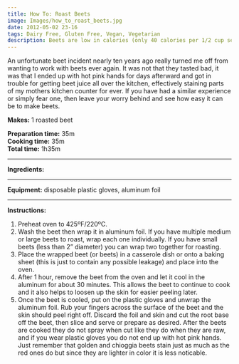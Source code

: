 ```yaml
---
title: How To: Roast Beets
image: Images/how_to_roast_beets.jpg
date: 2012-05-02 23-16
tags: Dairy Free, Gluten Free, Vegan, Vegetarian
description: Beets are low in calories (only 40 calories per 1/2 cup serving) have a decent amount of fiber and contain considerable amounts of iron, folate, manganese and potassium.
---
```

An unfortunate beet incident nearly ten years ago really turned me off from wanting to work with beets ever again. It was not that they tasted bad, it was that I ended up with hot pink hands for days afterward and got in trouble for getting beet juice all over the kitchen, effectively staining parts of my mothers kitchen counter for ever. If you have had a similar experience or simply fear one, then leave your worry behind and see how easy it can be to make beets. 


**Makes:** 1 roasted beet

**Preparation time:** 35m  
**Cooking time:** 35m  
**Total time:** 1h35m

---

**Ingredients:**



---

**Equipment:** disposable plastic gloves, aluminum foil 

---

**Instructions:**

1. Preheat oven to 425ºF/220ºC.
1. Wash the beet then wrap it in aluminum foil. If you have multiple medium or large beets to roast, wrap each one individually. If you have small beets (less than 2” diameter) you can wrap two together for roasting. 
1. Place the wrapped beet (or beets) in a casserole dish or onto a baking sheet (this is just to contain any possible leakage) and place into the oven. 
1. After 1 hour, remove the beet from the oven and let it cool in the aluminum for about 30 minutes. This allows the beet to continue to cook and it also helps to loosen up the skin for easier peeling later. 
1. Once the beet is cooled, put on the plastic gloves and unwrap the aluminum foil. Rub your fingers across the surface of the beet and the skin should peel right off. Discard the foil and skin and cut the root base off the beet, then slice and serve or prepare as desired. After the beets are cooked they do not spray when cut like they do when they are raw, and if you wear plastic gloves you do not end up with hot pink hands. Just remember that golden and chioggia beets stain just as much as the red ones do but since they are lighter in color it is less noticable. 

